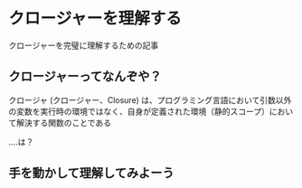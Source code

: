 # クロージャーを理解する
クロージャーを完璧に理解するための記事

## クロージャーってなんぞや？
クロージャ (クロージャー、Closure) は、プログラミング言語において引数以外の変数を実行時の環境ではなく、自身が定義された環境（静的スコープ）において解決する関数のことである

....は？

## 手を動かして理解してみよーう

